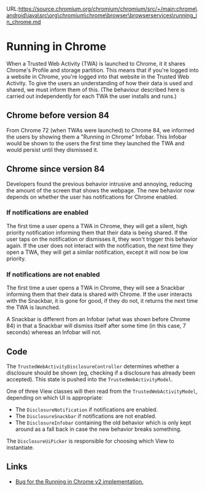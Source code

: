 URL:https://source.chromium.org/chromium/chromium/src/+/main:chrome\android\java\src\org\chromium\chrome\browser\browserservices\running_in_chrome.md
# Running in Chrome

When a Trusted Web Activity (TWA) is launched to Chrome, it it shares Chrome's
Profile and storage partition.
This means that if you're logged into a website in Chrome, you're logged into
that website in the Trusted Web Activity.
To give the users an understanding of how their data is used and shared, we
must inform them of this.
(The behaviour described here is carried out independently for each TWA the
user installs and runs.)

## Chrome before version 84

From Chrome 72 (when TWAs were launched) to Chrome 84, we informed the users by
showing them a "Running in Chrome" Infobar.
This Infobar would be shown to the users the first time they launched the TWA
and would persist until they dismissed it.

## Chrome since version 84

Developers found the previous behavior intrusive and annoying, reducing the
amount of the screen that shows the webpage.
The new behavior now depends on whether the user has notifications for Chrome
enabled.

### If notifications are enabled

The first time a user opens a TWA in Chrome, they will get a silent, high
priority notification informing them that their data is being shared.
If the user taps on the notification or dismisses it, they won't trigger this
behavior again.
If the user does not interact with the notification, the next time they open a
TWA, they will get a similar notification, except it will now be low priority.

### If notifications are not enabled

The first time a user opens a TWA in Chrome, they will see a Snackbar informing
them that their data is shared with Chrome.
If the user interacts with the Snackbar, it is gone for good, if they do not,
it returns the next time the TWA is launched.

A Snackbar is different from an Infobar (what was shown before Chrome 84) in that a
Snackbar will dismiss itself after some time (in this case, 7 seconds) whereas
an Infobar will not.

## Code

The `TrustedWebActivityDisclosureController` determines whether a disclosure should be shown (eg, 
checking if a disclosure has already been accepted).
This state is pushed into the `TrustedWebActivityModel`.

One of three View classes will then read from the `TrustedWebActivityModel`, depending on which UI 
is appropriate:

* The `DisclosureNotification` if notifications are enabled.
* The `DisclosureSnackbar` if notifications are not enabled.
* The `DisclosureInfobar` containing the old behavior which is only kept around as a fall back in 
  case the new behavior breaks something.

The `DisclosureUiPicker` is responsible for choosing which View to instantiate.

## Links

* [Bug for the Running in Chrome v2 implementation.](https://crbug.com/1068106)